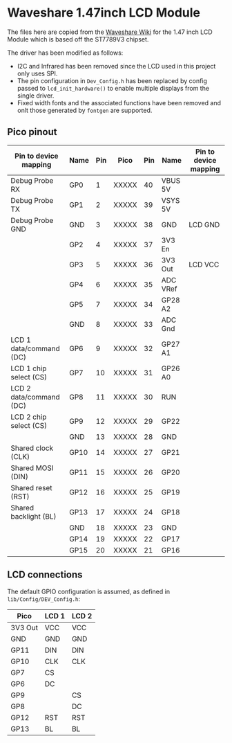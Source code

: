 # Waveshare 1.47inch LCD Module

The files here are copied from the [Waveshare Wiki](https://www.waveshare.com/wiki/1.47inch_LCD_Module) for the 1.47 inch LCD Module which is based off the ST7789V3 chipset.

The driver has been modified as follows:

* I2C and Infrared has been removed since the LCD used in this project only uses SPI.
* The pin configuration in `Dev_Config.h` has been replaced by config passed to `lcd_init_hardware()` to enable multiple displays from the single driver.
* Fixed width fonts and the associated functions have been removed and onlt those generated by `fontgen` are supported.

## Pico pinout

| Pin to device mapping   | Name      | Pin | Pico  | Pin | Name      | Pin to device mapping  |
|-------------------------|-----------|-----| ----- |-----|-----------|------------------------|
| Debug Probe RX          | GP0       | 1   | XXXXX | 40  | VBUS 5V   |                        |
| Debug Probe TX          | GP1       | 2   | XXXXX | 39  | VSYS 5V   |                        |
| Debug Probe GND         | GND       | 3   | XXXXX | 38  | GND       | LCD GND                |
|                         | GP2       | 4   | XXXXX | 37  | 3V3 En    |                        |
|                         | GP3       | 5   | XXXXX | 36  | 3V3 Out   | LCD VCC                |
|                         | GP4       | 6   | XXXXX | 35  | ADC VRef  |                        |
|                         | GP5       | 7   | XXXXX | 34  | GP28 A2   |                        |
|                         | GND       | 8   | XXXXX | 33  | ADC Gnd   |                        |
| LCD 1 data/command (DC) | GP6       | 9   | XXXXX | 32  | GP27 A1   |                        |
| LCD 1 chip select (CS)  | GP7       | 10  | XXXXX | 31  | GP26 A0   |                        |
| LCD 2 data/command (DC) | GP8       | 11  | XXXXX | 30  | RUN       |                        |
| LCD 2 chip select (CS)  | GP9       | 12  | XXXXX | 29  | GP22      |                        |
|                         | GND       | 13  | XXXXX | 28  | GND       |                        |
| Shared clock (CLK)      | GP10      | 14  | XXXXX | 27  | GP21      |                        |
| Shared MOSI (DIN)       | GP11      | 15  | XXXXX | 26  | GP20      |                        |
| Shared reset (RST)      | GP12      | 16  | XXXXX | 25  | GP19      |                        |
| Shared backlight (BL)   | GP13      | 17  | XXXXX | 24  | GP18      |                        |
|                         | GND       | 18  | XXXXX | 23  | GND       |                        |
|                         | GP14      | 19  | XXXXX | 22  | GP17      |                        |
|                         | GP15      | 20  | XXXXX | 21  | GP16      |                        |

## LCD connections

The default GPIO configuration is assumed, as defined in `lib/Config/DEV_Config.h`:

| Pico    | LCD 1 | LCD 2 |
|---------|-------|-------|
| 3V3 Out | VCC   | VCC   |
| GND     | GND   | GND   |
| GP11    | DIN   | DIN   |
| GP10    | CLK   | CLK   |
| GP7     | CS    |       |
| GP6     | DC    |       |
| GP9     |       | CS    |
| GP8     |       | DC    |
| GP12    | RST   | RST   |
| GP13    | BL    | BL    |
